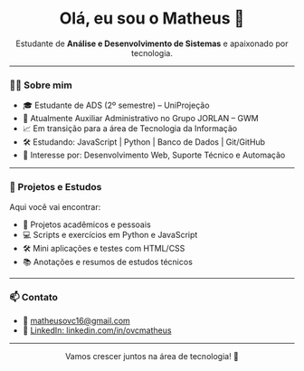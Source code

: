 <h1 align="center">Olá, eu sou o Matheus 👋</h1>

<p align="center">
  Estudante de <strong>Análise e Desenvolvimento de Sistemas</strong> e apaixonado por tecnologia.
</p>

---

### 👨‍💻 Sobre mim

- 🎓 Estudante de ADS (2º semestre) – UniProjeção  
- 💼 Atualmente Auxiliar Administrativo no Grupo JORLAN – GWM  
- 📈 Em transição para a área de Tecnologia da Informação  
- 🛠️ Estudando: JavaScript | Python | Banco de Dados | Git/GitHub  
- 🧠 Interesse por: Desenvolvimento Web, Suporte Técnico e Automação

---

### 🚀 Projetos e Estudos

Aqui você vai encontrar:
- 🧩 Projetos acadêmicos e pessoais  
- 💻 Scripts e exercícios em Python e JavaScript  
- 🛠️ Mini aplicações e testes com HTML/CSS  
- 📚 Anotações e resumos de estudos técnicos  

---

### 📫 Contato

- 📧 matheusovc16@gmail.com  
- 🔗 [LinkedIn: linkedin.com/in/ovcmatheus](https://www.linkedin.com/in/ovcmatheus)  

---

<p align="center">Vamos crescer juntos na área de tecnologia! 🚀</p>
